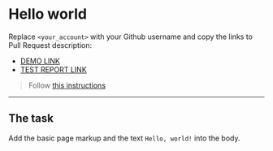 # Hello world
Replace `<your_account>` with your Github username and copy the links to Pull Request description:
- [DEMO LINK](https://olena-matushkevych.github.io/layout_hello-world/)
- [TEST REPORT LINK](https://olena-matushkevych.github.io/layout_hello-world/report/html_report/)

> Follow [this instructions](https://mate-academy.github.io/layout_task-guideline/#how-to-solve-the-layout-tasks-on-github)
___

## The task
Add the basic page markup and the text `Hello, world!` into the body.
